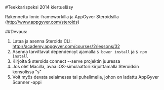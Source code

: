 #Teekkarispeksi 2014 kiertueläsy

Rakennettu Ionic-frameworkilla ja AppGyver Steroidsilla (http://www.appgyver.com/steroids)

##Devaus:

1) Lataa ja asenna Steroids CLI: http://academy.appgyver.com/courses/2/lessons/32
2) Asenna tarvittavat dependencyt ajamalla `$ bower install` ja `$ npm install`
3) Kirjoita $ steroids connect --serve projektin juuressa
4) Jos olet Macilla, avaa iOS-simulaattori kirjoittamalla Steroidsin konsolissa "s"
5) Voit myös devata selaimessa tai puhelimella, johon on ladattu AppGyver Scanner -appi
